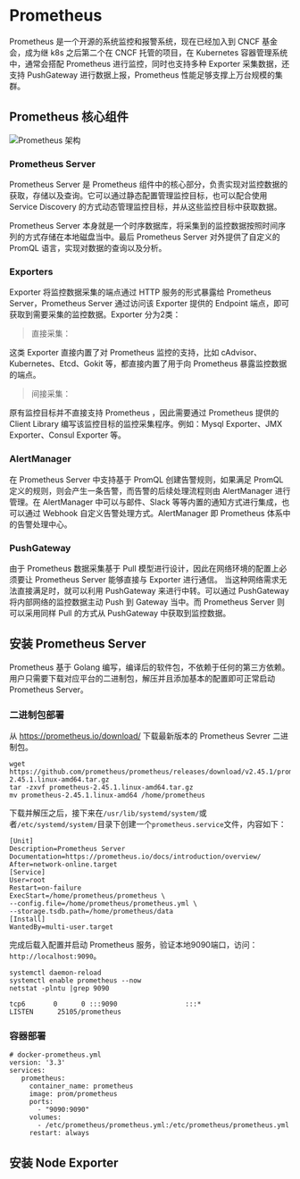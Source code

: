 # Prometheus
Prometheus 是一个开源的系统监控和报警系统，现在已经加入到 CNCF 基金会，成为继 k8s 之后第二个在 CNCF 托管的项目，在 Kubernetes 容器管理系统中，通常会搭配 Prometheus 进行监控，同时也支持多种 Exporter 采集数据，还支持 PushGateway 进行数据上报，Prometheus 性能足够支撑上万台规模的集群。

## Prometheus 核心组件
![Prometheus 架构](/prometheus-1.png)

### Prometheus Server
Prometheus Server 是 Prometheus 组件中的核心部分，负责实现对监控数据的获取，存储以及查询。它可以通过静态配置管理监控目标，也可以配合使用 Service Discovery 的方式动态管理监控目标，并从这些监控目标中获取数据。

Prometheus Server 本身就是一个时序数据库，将采集到的监控数据按照时间序列的方式存储在本地磁盘当中。最后 Prometheus Server 对外提供了自定义的 PromQL 语言，实现对数据的查询以及分析。

### Exporters
Exporter 将监控数据采集的端点通过 HTTP 服务的形式暴露给 Prometheus Server，Prometheus Server 通过访问该 Exporter 提供的 Endpoint 端点，即可获取到需要采集的监控数据。Exporter 分为2类：
> 直接采集：

这类 Exporter 直接内置了对 Prometheus 监控的支持，比如 cAdvisor、Kubernetes、Etcd、Gokit 等，都直接内置了用于向 Prometheus 暴露监控数据的端点。

>间接采集：

原有监控目标并不直接支持 Prometheus ，因此需要通过 Prometheus 提供的Client Library 编写该监控目标的监控采集程序。例如：Mysql Exporter、JMX Exporter、Consul Exporter 等。

### AlertManager
在 Prometheus Server 中支持基于 PromQL 创建告警规则，如果满足 PromQL 定义的规则，则会产生一条告警，而告警的后续处理流程则由 AlertManager 进行管理。在 AlertManager 中可以与邮件、Slack 等等内置的通知方式进行集成，也可以通过 Webhook 自定义告警处理方式。AlertManager 即 Prometheus 体系中的告警处理中心。

### PushGateway
由于 Prometheus 数据采集基于 Pull 模型进行设计，因此在网络环境的配置上必须要让 Prometheus Server 能够直接与 Exporter 进行通信。 当这种网络需求无法直接满足时，就可以利用 PushGateway 来进行中转。可以通过 PushGateway 将内部网络的监控数据主动 Push 到 Gateway 当中。而 Prometheus Server 则可以采用同样 Pull 的方式从 PushGateway 中获取到监控数据。

## 安装 Prometheus Server
Prometheus 基于 Golang 编写，编译后的软件包，不依赖于任何的第三方依赖。用户只需要下载对应平台的二进制包，解压并且添加基本的配置即可正常启动 Prometheus Server。

### 二进制包部署
从 <https://prometheus.io/download/> 下载最新版本的 Prometheus Sevrer 二进制包。
```shell
wget https://github.com/prometheus/prometheus/releases/download/v2.45.1/prometheus-2.45.1.linux-amd64.tar.gz
tar -zxvf prometheus-2.45.1.linux-amd64.tar.gz
mv prometheus-2.45.1.linux-amd64 /home/prometheus
```
下载并解压之后，接下来在`/usr/lib/systemd/system/`或者`/etc/systemd/system/`目录下创建一个`prometheus.service`文件，内容如下：
```shell
[Unit]
Description=Prometheus Server
Documentation=https://prometheus.io/docs/introduction/overview/
After=network-online.target
[Service]
User=root
Restart=on-failure
ExecStart=/home/prometheus/prometheus \
--config.file=/home/prometheus/prometheus.yml \
--storage.tsdb.path=/home/prometheus/data
[Install]
WantedBy=multi-user.target
```
完成后载入配置并启动 Prometheus 服务，验证本地9090端口，访问：`http://localhost:9090`。
```shell
systemctl daemon-reload
systemctl enable prometheus --now
netstat -plntu |grep 9090

tcp6       0      0 :::9090                 :::*                    LISTEN      25105/prometheus
```

### 容器部署
```shell
# docker-prometheus.yml
version: '3.3'
services:
   prometheus:
     container_name: prometheus
     image: prom/prometheus
     ports:
       - "9090:9090"
     volumes:
       - /etc/prometheus/prometheus.yml:/etc/prometheus/prometheus.yml
     restart: always  
```

## 安装 Node Exporter